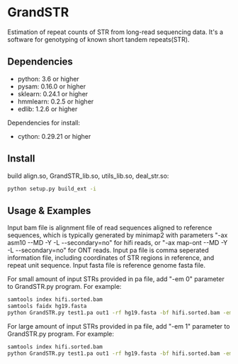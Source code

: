 # GrandSTR

Estimation of repeat counts of STR from long-read sequencing data.
It's a software for genotyping of known short tandem repeats(STR).


## Dependencies

- python: 3.6 or higher
- pysam: 0.16.0 or higher
- sklearn: 0.24.1 or higher
- hmmlearn: 0.2.5 or higher
- edlib: 1.2.6 or higher

Dependencies for install:
- cython: 0.29.21 or higher


## Install

build align.so, GrandSTR_lib.so, utils_lib.so, deal_str.so:

```bash
python setup.py build_ext -i
```

## Usage & Examples

Input bam file is alignment file of read sequences aligned to reference sequences, which is typically generated by minimap2 with parameters "-ax asm10 --MD -Y -L --secondary=no" for hifi reads, or "-ax map-ont --MD -Y -L --secondary=no" for ONT reads. Input pa file is comma seperated information file, including coordinates of STR regions in reference, and repeat unit sequence. Input fasta file is reference genome fasta file. 

For small amount of input STRs provided in pa file, add "-em 0" parameter to GrandSTR.py program. For example:
```bash
samtools index hifi.sorted.bam
samtools faidx hg19.fasta
python GrandSTR.py test1.pa out1 -rf hg19.fasta -bf hifi.sorted.bam -em 0 -rt hifi
```

For large amount of input STRs provided in pa file, add "-em 1" parameter to GrandSTR.py program. For example:
```bash
samtools index hifi.sorted.bam
python GrandSTR.py test1.pa out1 -rf hg19.fasta -bf hifi.sorted.bam -em 1 -rt hifi
```
